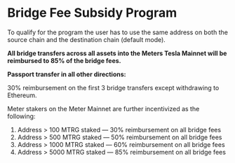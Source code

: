 # Bridge Fee Subsidy Program

To qualify for the program the user has to use the same address on both the source chain and the destination chain (default mode).

**All bridge transfers across all assets into the Meters Tesla Mainnet will be reimbursed to 85% of the bridge fees.**&#x20;

**Passport transfer in all other directions:**&#x20;

30% reimbursement on the first 3 bridge transfers except withdrawing to Ethereum.&#x20;

Meter stakers on the Meter Mainnet are further incentivized as the following:&#x20;

1. Address > 100 MTRG staked — 30% reimbursement on all bridge fees&#x20;
2. Address > 500 MTRG staked — 50% reimbursement on all bridge fees&#x20;
3. Address > 1000 MTRG staked — 60% reimbursement on all bridge fees&#x20;
4. Address > 5000 MTRG staked — 85% reimbursement on all bridge fees
